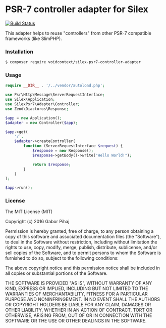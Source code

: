 # PSR-7 controller adapter for Silex

[![Build Status](https://travis-ci.org/voidcontext/silex-psr7-controller-adapter.svg?branch=master)](https://travis-ci.org/voidcontext/silex-psr7-controller-adapter)

This adapter helps to reuse "controllers" from other PSR-7 compatible frameworks (like SlimPHP).

### Installation

```bash
$ composer require voidcontext/silex-psr7-controller-adapter
```

### Usage

```php
require __DIR__ . '/../vendor/autoload.php';

use Psr\Http\Message\ServerRequestInterface;
use Silex\Application;
use SilexPsr7\Adapter\Controller;
use Zend\Diactoros\Response;

$app = new Application();
$adapter = new Controller($app);

$app->get(
    '/',
    $adapter->createController(
        function (ServerRequestInterface $request) {
            $response = new Response();
            $response->getBody()->write("Hello World!");

            return $response;
        }
    )
);

$app->run();
```

### License

The MIT License (MIT)

Copyright (c) 2016 Gabor Pihaj

Permission is hereby granted, free of charge, to any person obtaining a copy
of this software and associated documentation files (the "Software"), to deal
in the Software without restriction, including without limitation the rights
to use, copy, modify, merge, publish, distribute, sublicense, and/or sell
copies of the Software, and to permit persons to whom the Software is
furnished to do so, subject to the following conditions:

The above copyright notice and this permission notice shall be included in all
copies or substantial portions of the Software.

THE SOFTWARE IS PROVIDED "AS IS", WITHOUT WARRANTY OF ANY KIND, EXPRESS OR
IMPLIED, INCLUDING BUT NOT LIMITED TO THE WARRANTIES OF MERCHANTABILITY,
FITNESS FOR A PARTICULAR PURPOSE AND NONINFRINGEMENT. IN NO EVENT SHALL THE
AUTHORS OR COPYRIGHT HOLDERS BE LIABLE FOR ANY CLAIM, DAMAGES OR OTHER
LIABILITY, WHETHER IN AN ACTION OF CONTRACT, TORT OR OTHERWISE, ARISING FROM,
OUT OF OR IN CONNECTION WITH THE SOFTWARE OR THE USE OR OTHER DEALINGS IN THE
SOFTWARE.
